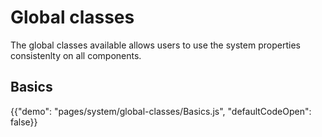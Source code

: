 # Global classes

<p class="description">The global classes available allows users to use the system properties consistenlty on all components.</p>

## Basics

{{"demo": "pages/system/global-classes/Basics.js", "defaultCodeOpen": false}}
